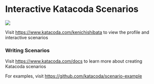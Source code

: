 # Interactive Katacoda Scenarios

[![](http://shields.katacoda.com/katacoda/kenichishibata/count.svg)](https://www.katacoda.com/kenichishibata "Get your profile on Katacoda.com")

Visit https://www.katacoda.com/kenichishibata to view the profile and interactive scenarios

### Writing Scenarios
Visit https://www.katacoda.com/docs to learn more about creating Katacoda scenarios

For examples, visit https://github.com/katacoda/scenario-example
